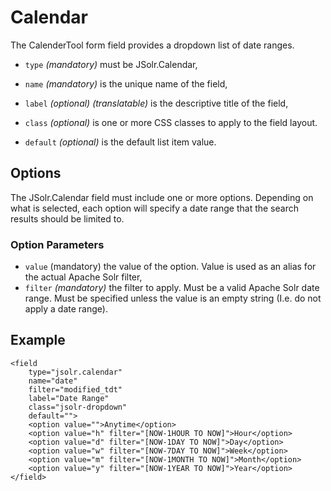 # Calendar

The CalenderTool form field provides a dropdown list of date ranges.

* `type` _\(mandatory\)_ must be JSolr.Calendar,

* `name` _\(mandatory\)_ is the unique name of the field,

* `label` _\(optional\)_ _\(translatable\)_ is the descriptive title of the field,

* `class` _\(optional\)_ is one or more CSS classes to apply to the field layout.

* `default` _\(optional\)_ is the default list item value.

## Options

The JSolr.Calendar field must include one or more options. Depending on what is selected, each option will specify a date range that the search results should be limited to.

### Option Parameters

* `value` \(mandatory\) the value of the option. Value is used as an alias for the actual Apache Solr filter,
* `filter` _\(mandatory\)_ the filter to apply. Must be a valid Apache Solr date range. Must be specified unless the value is an empty string \(I.e. do not apply a date range\).

## Example

```
<field
    type="jsolr.calendar"
    name="date"
    filter="modified_tdt"
    label="Date Range"
    class="jsolr-dropdown"
    default="">
    <option value="">Anytime</option>
    <option value="h" filter="[NOW-1HOUR TO NOW]">Hour</option>
    <option value="d" filter="[NOW-1DAY TO NOW]">Day</option>
    <option value="w" filter="[NOW-7DAY TO NOW]">Week</option>
    <option value="m" filter="[NOW-1MONTH TO NOW]">Month</option>
    <option value="y" filter="[NOW-1YEAR TO NOW]">Year</option>
</field>
```



